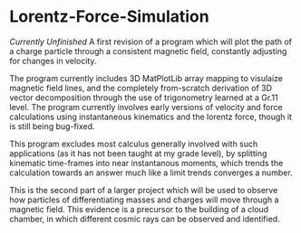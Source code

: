 # Lorentz-Force-Simulation
*Currently Unfinished*
A first revision of a program which will plot the path of a charge particle through a consistent magnetic field, constantly adjusting for changes in velocity.

The program currently includes 3D MatPlotLib array mapping to visulaize magnetic field lines, and the completely from-scratch derivation of 3D vector decomposition through the use of trigonometry learned at a Gr.11 level. The program currently involves early versions of velocity and force calculations using instantaneous kinematics and the lorentz force, though it is still being bug-fixed.

This program excludes most calculus generally involved with such applications (as it has not been taught at my grade level), by splitting kinematic time-frames into near instantanous moments, which trends the calculation towards an answer much like a limit trends converges a number.

This is the second part of a larger project which will be used to observe how particles of differentiating masses and charges will move through a magnetic field.
This evidence is a precursor to the building of a cloud chamber, in which different cosmic rays can be observed and identified.
